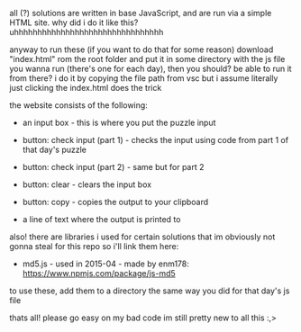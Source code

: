 all (?) solutions are written in base JavaScript, and are run via a simple HTML site.
why did i do it like this? uhhhhhhhhhhhhhhhhhhhhhhhhhhhhhhhh

anyway to run these (if you want to do that for some reason) download "index.html" rom the root folder and put it in some directory with the js file you wanna run (there's one for each day), then you should? be able to run it from there? i do it by copying the file path from vsc but i assume literally just clicking the index.html does the trick

the website consists of the following:

- an input box - this is where you put the puzzle input

- button: check input (part 1) - checks the input using code from part 1 of that day's puzzle

- button: check input (part 2) - same but for part 2

- button: clear - clears the input box

- button: copy - copies the output to your clipboard

- a line of text where the output is printed to

also! there are libraries i used for certain solutions that im obviously not gonna steal for this repo so i'll link them here:

- md5.js - used in 2015-04 - made by enm178: https://www.npmjs.com/package/js-md5

to use these, add them to a directory the same way you did for that day's js file

thats all! please go easy on my bad code im still pretty new to all this :,>
